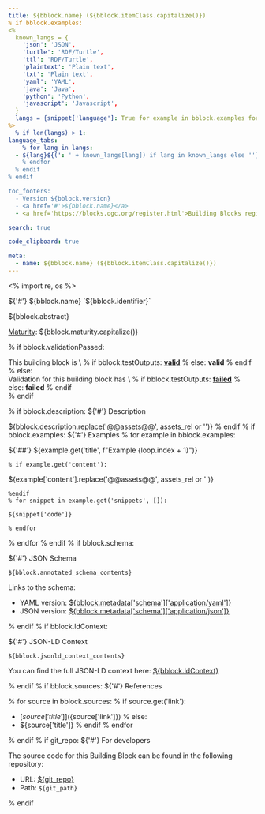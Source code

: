 ```yaml
---
title: ${bblock.name} (${bblock.itemClass.capitalize()})
% if bblock.examples:
<%
  known_langs = {
    'json': 'JSON',
    'turtle': 'RDF/Turtle',
    'ttl': 'RDF/Turtle',
    'plaintext': 'Plain text',
    'txt': 'Plain text',
    'yaml': 'YAML',
    'java': 'Java',
    'python': 'Python',
    'javascript': 'Javascript',
  }
  langs = {snippet['language']: True for example in bblock.examples for snippet in example.get('snippets', [])}
%>
  % if len(langs) > 1:
language_tabs:
    % for lang in langs:
  - ${lang}${(': ' + known_langs[lang]) if lang in known_langs else ''}
    % endfor
  % endif
% endif

toc_footers:
  - Version ${bblock.version}
  - <a href='#'>${bblock.name}</a>
  - <a href='https://blocks.ogc.org/register.html'>Building Blocks register</a>

search: true

code_clipboard: true

meta:
  - name: ${bblock.name} (${bblock.itemClass.capitalize()})
---
```

<% import re, os %>

${'#'} ${bblock.name} `${bblock.identifier}`

${bblock.abstract}

[Maturity](https://github.com/cportele/ogcapi-building-blocks#building-block-maturity): ${bblock.maturity.capitalize()}

% if bblock.validationPassed:
<aside class="success">
This building block is \
% if bblock.testOutputs:
<strong><a href="${bblock.testOutputs}" target="_blank">valid</a></strong>
% else:
<strong>valid</strong>
% endif
</aside>
% else:
<aside class="warning">
Validation for this building block has \
% if bblock.testOutputs:
<strong><a href="${bblock.testOutputs}" target="_blank">failed</a></strong>
% else:
<strong>failed</strong>
% endif
</aside>
% endif

% if bblock.description:
${'#'} Description

${bblock.description.replace('@@assets@@', assets_rel or '')}
% endif
% if bblock.examples:
${'#'} Examples
  % for example in bblock.examples:

${'##'} ${example.get('title', f"Example {loop.index + 1}")}

    % if example.get('content'):
${example['content'].replace('@@assets@@', assets_rel or '')}

    %endif
    % for snippet in example.get('snippets', []):
```${snippet['language']}
${snippet['code']}
```

    % endfor
  % endfor
% endif
% if bblock.schema:

${'#'} JSON Schema

```yaml--schema
${bblock.annotated_schema_contents}
```

Links to the schema:

* YAML version: <a href="${bblock.metadata['schema']['application/yaml']}" target="_blank">${bblock.metadata['schema']['application/yaml']}</a>
* JSON version: <a href="${bblock.metadata['schema']['application/json']}" target="_blank">${bblock.metadata['schema']['application/json']}</a>

% endif
% if bblock.ldContext:

${'#'} JSON-LD Context

```json--ldContext
${bblock.jsonld_context_contents}
```

You can find the full JSON-LD context here:
<a href="${bblock.ldContext}" target="_blank">${bblock.ldContext}</a>

% endif
% if bblock.sources:
${'#'} References

  % for source in bblock.sources:
    % if source.get('link'):
* [${source['title']}](${source['link']})
    % else:
* ${source['title']}
    % endif
  % endfor

% endif
% if git_repo:
${'#'} For developers

The source code for this Building Block can be found in the following repository:

* URL: <a href="${git_repo}" target="_blank">${git_repo}</a>
* Path: `${git_path}`

% endif